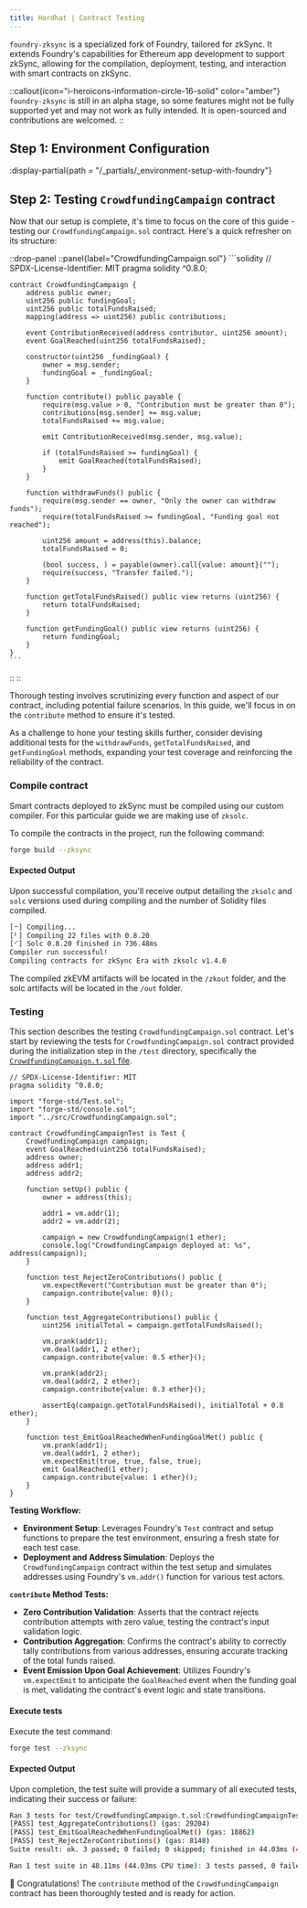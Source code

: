 ```yaml
---
title: Hardhat | Contract Testing
---
```


`foundry-zksync` is a specialized fork of Foundry, tailored for zkSync.
It extends Foundry's capabilities for Ethereum app development to support zkSync,
allowing for the compilation, deployment, testing, and interaction with smart contracts on zkSync.

::callout{icon="i-heroicons-information-circle-16-solid" color="amber"}
`foundry-zksync` is still in an alpha stage, so some features might not be fully supported
yet and may not work as fully intended. It is open-sourced and contributions are welcomed.
::

## Step 1: Environment Configuration
:display-partial{path = "/_partials/_environment-setup-with-foundry"}

## Step 2: Testing `CrowdfundingCampaign` contract

Now that our setup is complete, it's time to focus on the core of this
guide - testing our `CrowdfundingCampaign.sol` contract. Here's a quick
refresher on its structure:

::drop-panel
  ::panel{label="CrowdfundingCampaign.sol"}
    ```solidity
    // SPDX-License-Identifier: MIT
    pragma solidity ^0.8.0;

    contract CrowdfundingCampaign {
        address public owner;
        uint256 public fundingGoal;
        uint256 public totalFundsRaised;
        mapping(address => uint256) public contributions;

        event ContributionReceived(address contributor, uint256 amount);
        event GoalReached(uint256 totalFundsRaised);

        constructor(uint256 _fundingGoal) {
            owner = msg.sender;
            fundingGoal = _fundingGoal;
        }

        function contribute() public payable {
            require(msg.value > 0, "Contribution must be greater than 0");
            contributions[msg.sender] += msg.value;
            totalFundsRaised += msg.value;

            emit ContributionReceived(msg.sender, msg.value);

            if (totalFundsRaised >= fundingGoal) {
                emit GoalReached(totalFundsRaised);
            }
        }

        function withdrawFunds() public {
            require(msg.sender == owner, "Only the owner can withdraw funds");
            require(totalFundsRaised >= fundingGoal, "Funding goal not reached");

            uint256 amount = address(this).balance;
            totalFundsRaised = 0;

            (bool success, ) = payable(owner).call{value: amount}("");
            require(success, "Transfer failed.");
        }

        function getTotalFundsRaised() public view returns (uint256) {
            return totalFundsRaised;
        }

        function getFundingGoal() public view returns (uint256) {
            return fundingGoal;
        }
    }
    ```
  ::
::

Thorough testing involves scrutinizing every function and aspect of our contract,
including potential failure scenarios. In this guide, we'll focus in on the `contribute`
method to ensure it's tested.

As a challenge to hone your testing skills further,
consider devising additional tests for the `withdrawFunds`, `getTotalFundsRaised`,
and `getFundingGoal` methods, expanding your test coverage and reinforcing the
reliability of the contract.

### Compile contract

<!-- :display-partial{path = "/_partials/_compile-solidity-contracts-foundry"} -->
Smart contracts deployed to zkSync must be compiled using our custom compiler.
For this particular guide we are making use of `zksolc`.

To compile the contracts in the project, run the following command:

```bash
forge build --zksync
```

#### Expected Output

Upon successful compilation, you'll receive output detailing the
`zksolc` and `solc` versions used during compiling and the number
of Solidity files compiled.

```bash
[⠒] Compiling...
[⠃] Compiling 22 files with 0.8.20
[⠊] Solc 0.8.20 finished in 736.48ms
Compiler run successful!
Compiling contracts for zkSync Era with zksolc v1.4.0
```

The compiled zkEVM artifacts will be located in the `/zkout` folder, and the solc artifacts will be
located in the `/out` folder.

### Testing

This section describes the testing `CrowdfundingCampaign.sol` contract. Let's
start by reviewing the tests for `CrowdfundingCampaign.sol` contract provided
during the initialization step in the `/test` directory, specifically the
[`CrowdfundingCampaign.t.sol` file](https://github.com/dutterbutter/zksync-foundry-quickstart-guide/blob/db/contract-testing/test/CrowdfundingCampaign.t.sol).

```solidity
// SPDX-License-Identifier: MIT
pragma solidity ^0.8.0;

import "forge-std/Test.sol";
import "forge-std/console.sol";
import "../src/CrowdfundingCampaign.sol";

contract CrowdfundingCampaignTest is Test {
    CrowdfundingCampaign campaign;
    event GoalReached(uint256 totalFundsRaised);
    address owner;
    address addr1;
    address addr2;

    function setUp() public {
        owner = address(this);
        
        addr1 = vm.addr(1);
        addr2 = vm.addr(2);

        campaign = new CrowdfundingCampaign(1 ether);
        console.log("CrowdfundingCampaign deployed at: %s", address(campaign));
    }

    function test_RejectZeroContributions() public {
        vm.expectRevert("Contribution must be greater than 0");
        campaign.contribute{value: 0}();
    }

    function test_AggregateContributions() public {
        uint256 initialTotal = campaign.getTotalFundsRaised();

        vm.prank(addr1);
        vm.deal(addr1, 2 ether);
        campaign.contribute{value: 0.5 ether}();

        vm.prank(addr2);
        vm.deal(addr2, 2 ether);
        campaign.contribute{value: 0.3 ether}();

        assertEq(campaign.getTotalFundsRaised(), initialTotal + 0.8 ether);
    }

    function test_EmitGoalReachedWhenFundingGoalMet() public {    
        vm.prank(addr1);
        vm.deal(addr1, 2 ether);
        vm.expectEmit(true, true, false, true);
        emit GoalReached(1 ether);
        campaign.contribute{value: 1 ether}();        
    }
}
```

**Testing Workflow:**

- **Environment Setup**: Leverages Foundry's `Test` contract and setup functions
to prepare the test environment, ensuring a fresh state for each test case.
- **Deployment and Address Simulation**: Deploys the `CrowdfundingCampaign` contract
within the test setup and simulates addresses using Foundry's `vm.addr()` function for
various test actors.

**`contribute` Method Tests:**

- **Zero Contribution Validation**: Asserts that the contract rejects contribution
attempts with zero value, testing the contract's input validation logic.
- **Contribution Aggregation**: Confirms the contract's ability to correctly tally
contributions from various addresses, ensuring accurate tracking of the total funds raised.
- **Event Emission Upon Goal Achievement**: Utilizes Foundry's `vm.expectEmit` to
anticipate the `GoalReached` event when the funding goal is met, validating the
contract's event logic and state transitions.

#### Execute tests

Execute the test command:

```bash
forge test --zksync
```

#### Expected Output

Upon completion, the test suite will provide a summary of all executed tests,
indicating their success or failure:

```bash
Ran 3 tests for test/CrowdfundingCampaign.t.sol:CrowdfundingCampaignTest
[PASS] test_AggregateContributions() (gas: 29204)
[PASS] test_EmitGoalReachedWhenFundingGoalMet() (gas: 18862)
[PASS] test_RejectZeroContributions() (gas: 8148)
Suite result: ok. 3 passed; 0 failed; 0 skipped; finished in 44.03ms (43.94ms CPU time)

Ran 1 test suite in 48.11ms (44.03ms CPU time): 3 tests passed, 0 failed, 0 skipped (3 total tests)
```

🎉 Congratulations! The `contribute` method of the `CrowdfundingCampaign` contract
has been thoroughly tested and is ready for action.
